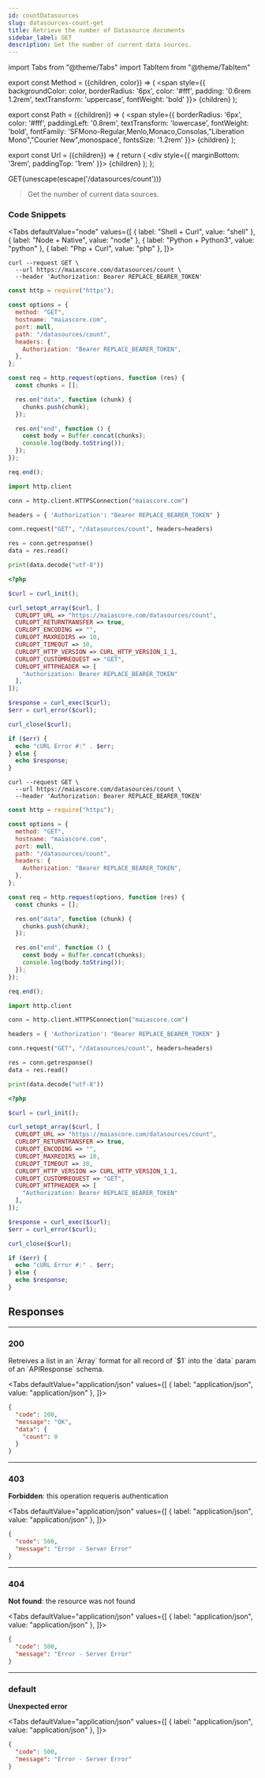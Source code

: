 ```yaml
---
id: countDatasources
slug: datasources-count-get
title: Retrieve the number of Datasource documents
sidebar_label: GET
description: Get the number of current data sources.
---
```


<!-- prettier-ignore-start -->
import Tabs from "@theme/Tabs"
import TabItem from "@theme/TabItem"


export const Method = ({children, color}) => (
  <span
    style={{
      backgroundColor: color,
      borderRadius: '6px',
      color: '#fff',
      padding: '0.6rem 1.2rem',
      textTransform: 'uppercase',
      fontWeight: 'bold'
    }}>
    {children}
  </span>
);

export const Path = ({children}) => (
  <span
    style={{
      borderRadius: '6px',
      color: '#fff',
      paddingLeft: '0.8rem',
      textTransform: 'lowercase',
      fontWeight: 'bold',
      fontFamily: 'SFMono-Regular,Menlo,Monaco,Consolas,"Liberation Mono","Courier New",monospace',
      fontsSize: '1.2rem'
    }}>
    {children}
  </span>
);

export const Url = ({children}) => {
  return (
    <div
      style={{
        marginBottom: '3rem',
        paddingTop: '1rem'
      }}>
      {children}
    </div>
  );
};

<!-- prettier-ignore-end -->

<Url>
  <Method color="#6b55b2">GET</Method><Path>{unescape(escape('/datasources/count'))}</Path>
</Url>

> Get the number of current data sources.

### Code Snippets

<!-- prettier-ignore-start -->

<Tabs defaultValue="node" values={[
  { label: "Shell + Curl", value: "shell" },
  { label: "Node + Native", value: "node" },
  { label: "Python + Python3", value: "python" },
  { label: "Php + Curl", value: "php" },
]}>

<!-- prettier-ignore-end -->

<TabItem value="shell">

```shell
curl --request GET \
  --url https://maiascore.com/datasources/count \
  --header 'Authorization: Bearer REPLACE_BEARER_TOKEN'
```

</TabItem>

<TabItem value="node">

```javascript
const http = require("https");

const options = {
  method: "GET",
  hostname: "maiascore.com",
  port: null,
  path: "/datasources/count",
  headers: {
    Authorization: "Bearer REPLACE_BEARER_TOKEN",
  },
};

const req = http.request(options, function (res) {
  const chunks = [];

  res.on("data", function (chunk) {
    chunks.push(chunk);
  });

  res.on("end", function () {
    const body = Buffer.concat(chunks);
    console.log(body.toString());
  });
});

req.end();
```

</TabItem>

<TabItem value="python">

```python
import http.client

conn = http.client.HTTPSConnection("maiascore.com")

headers = { 'Authorization': "Bearer REPLACE_BEARER_TOKEN" }

conn.request("GET", "/datasources/count", headers=headers)

res = conn.getresponse()
data = res.read()

print(data.decode("utf-8"))
```

</TabItem>

<TabItem value="php">

```php
<?php

$curl = curl_init();

curl_setopt_array($curl, [
  CURLOPT_URL => "https://maiascore.com/datasources/count",
  CURLOPT_RETURNTRANSFER => true,
  CURLOPT_ENCODING => "",
  CURLOPT_MAXREDIRS => 10,
  CURLOPT_TIMEOUT => 30,
  CURLOPT_HTTP_VERSION => CURL_HTTP_VERSION_1_1,
  CURLOPT_CUSTOMREQUEST => "GET",
  CURLOPT_HTTPHEADER => [
    "Authorization: Bearer REPLACE_BEARER_TOKEN"
  ],
]);

$response = curl_exec($curl);
$err = curl_error($curl);

curl_close($curl);

if ($err) {
  echo "cURL Error #:" . $err;
} else {
  echo $response;
}
```

</TabItem>

```shell title="Shell + Curl"
curl --request GET \
  --url https://maiascore.com/datasources/count \
  --header 'Authorization: Bearer REPLACE_BEARER_TOKEN'
```

```javascript title="Node + Native"
const http = require("https");

const options = {
  method: "GET",
  hostname: "maiascore.com",
  port: null,
  path: "/datasources/count",
  headers: {
    Authorization: "Bearer REPLACE_BEARER_TOKEN",
  },
};

const req = http.request(options, function (res) {
  const chunks = [];

  res.on("data", function (chunk) {
    chunks.push(chunk);
  });

  res.on("end", function () {
    const body = Buffer.concat(chunks);
    console.log(body.toString());
  });
});

req.end();
```

```python title="Python + Python3"
import http.client

conn = http.client.HTTPSConnection("maiascore.com")

headers = { 'Authorization': "Bearer REPLACE_BEARER_TOKEN" }

conn.request("GET", "/datasources/count", headers=headers)

res = conn.getresponse()
data = res.read()

print(data.decode("utf-8"))
```

```php title="Php + Curl"
<?php

$curl = curl_init();

curl_setopt_array($curl, [
  CURLOPT_URL => "https://maiascore.com/datasources/count",
  CURLOPT_RETURNTRANSFER => true,
  CURLOPT_ENCODING => "",
  CURLOPT_MAXREDIRS => 10,
  CURLOPT_TIMEOUT => 30,
  CURLOPT_HTTP_VERSION => CURL_HTTP_VERSION_1_1,
  CURLOPT_CUSTOMREQUEST => "GET",
  CURLOPT_HTTPHEADER => [
    "Authorization: Bearer REPLACE_BEARER_TOKEN"
  ],
]);

$response = curl_exec($curl);
$err = curl_error($curl);

curl_close($curl);

if ($err) {
  echo "cURL Error #:" . $err;
} else {
  echo $response;
}
```

</Tabs>

## Responses

---

### 200

Retreives a list in an &#x60;Array&#x60; format for all record of &#x60;$1&#x60; into the &#x60;data&#x60; param of an &#x60;APIResponse&#x60; schema.

<!-- prettier-ignore-start -->

<Tabs defaultValue="application/json" values={[
  { label: "application/json", value: "application/json" },
]}>

<!-- prettier-ignore-end -->

<TabItem value="application/json">

```json title="Example response"
{
  "code": 200,
  "message": "OK",
  "data": {
    "count": 0
  }
}
```

</TabItem>

</Tabs>

---

### 403

**Forbidden**: this operation requeris authentication

<!-- prettier-ignore-start -->

<Tabs defaultValue="application/json" values={[
  { label: "application/json", value: "application/json" },
]}>

<!-- prettier-ignore-end -->

<TabItem value="application/json">

```json title="Example response"
{
  "code": 500,
  "message": "Error - Server Error"
}
```

</TabItem>

</Tabs>

---

### 404

**Not found**: the resource was not found

<!-- prettier-ignore-start -->

<Tabs defaultValue="application/json" values={[
  { label: "application/json", value: "application/json" },
]}>

<!-- prettier-ignore-end -->

<TabItem value="application/json">

```json title="Example response"
{
  "code": 500,
  "message": "Error - Server Error"
}
```

</TabItem>

</Tabs>

---

### default

**Unexpected error**

<!-- prettier-ignore-start -->

<Tabs defaultValue="application/json" values={[
  { label: "application/json", value: "application/json" },
]}>

<!-- prettier-ignore-end -->

<TabItem value="application/json">

```json title="Example response"
{
  "code": 500,
  "message": "Error - Server Error"
}
```

</TabItem>

</Tabs>
